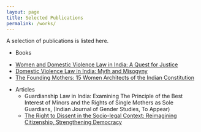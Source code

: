 ```yaml
---
layout: page
title: Selected Publications
permalink: /works/
---
```

A selection of publications is listed here. 
* Books
 - [Women and Domestic Violence Law in India: A Quest for Justice](https://www.amazon.com/Women-Domestic-Violence-Law-India/dp/0367898365/)
 - [Domestic Violence Law in India: Myth and Misogyny](https://www.routledge.com/Domestic-Violence-Law-in-India-Myth-and-Misogyny/Nigam/p/book/9781032035475/)
 -  [The Founding Mothers: 15 Women Architects of the Indian Constitution](https://www.amazon.in/Founding-Mothers-Adv-Mary-Scaria/dp/9374956365/ref=sr_1_1?qid=1705185019&refinements=p_27%3AShalu+Nigam&s=books&sr=1-1)
* Articles
  - Guardianship Law in India: Examining The Principle of the Best Interest of Minors and the Rights of Single Mothers as Sole Guardians, (Indian Journal of Gender Studies, To Appear)
  - [The Right to Dissent in the Socio-legal Context: Reimagining Citizenship, Strengthening Democracy](https://www.impriindia.com/insights/right-to-dissent-citizenship-democracy/)
    

 
